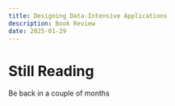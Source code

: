 ```yaml
---
title: Designing Data-Intensive Applications
description: Book Review
date: 2025-01-29
---
```

# Still Reading
Be back in a couple of months
